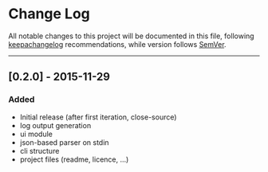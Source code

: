 # Change Log

All notable changes to this project will be documented in this file, following
[keepachangelog](http://keepachangelog.com/) recommendations, while version
follows [SemVer](http://semver.org/).

---

## [0.2.0] - 2015-11-29
### Added
- Initial release (after first iteration, close-source)
- log output generation
- ui module
- json-based parser on stdin
- cli structure
- project files (readme, licence, ...)

